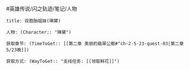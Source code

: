 #英雄传说/闪之轨迹/笔记/人物
```ad-note
title: 双胞胎姐妹(琳黛)

人物: (Character:: "琳黛")

获取章节: (TimeToGet:: [[第二章 美丽的翡翠公都#^ch-2-5-23-quest-03|第二章5/23晚]])

获取方式: (WayToGet:: "支线任务: [[领取鲜花]]")

```
